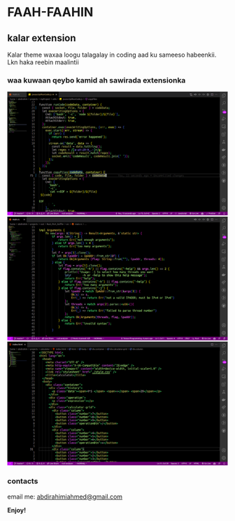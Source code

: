# FAAH-FAAHIN

## kalar extension

Kalar theme waxaa loogu talagalay in coding aad ku sameeso habeenkii.
Lkn haka reebin maalintii

### waa kuwaan qeybo kamid ah sawirada extensionka

![Javascript code](/javascript-code.png)
![Rust code](/rust-code.png)
![HTML syntax](/html.png)

### contacts

email me: abdirahimiahmed@gmail.com

**Enjoy!**
